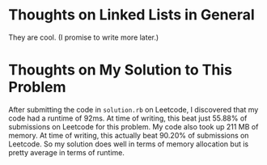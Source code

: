 # Thoughts on Linked Lists in General

They are cool. (I promise to write more later.)

# Thoughts on My Solution to This Problem

After submitting the code in `solution.rb` on Leetcode, I discovered that my code had a runtime of 92ms. At time of writing, this beat just 55.88% of submissions on Leetcode for this problem. My code also took up 211 MB of memory. At time of writing, this actually beat 90.20% of submissions on Leetcode. So my solution does well in terms of memory allocation but is pretty average in terms of runtime.